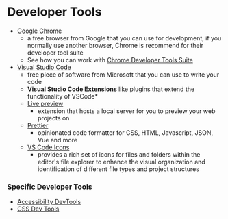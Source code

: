 # Developer Tools
- [Google Chrome](https://www.google.com/intl/en_uk/chrome/)
    - a free browser from Google that you can use for development, if you normally use another browser, Chrome is recommend for their developer tool suite
    - See how you can work with [Chrome Developer Tools Suite](./ChromeDevTools.md)
- [Visual Studio Code](https://code.visualstudio.com/)
    - free piece of software from Microsoft that you can use to write your code
    - **Visual Studio Code Extensions** like plugins that extend the functionality of VSCode*
    - [Live preview](https://marketplace.visualstudio.com/items?itemName=ms-vscode.live-server)
        - extension that hosts a local server for you to preview your web projects on
    - [Prettier](https://marketplace.visualstudio.com/items?itemName=esbenp.prettier-vscode)
        - opinionated code formatter for CSS, HTML, Javascript, JSON, Vue and more
    - [VS Code Icons](https://marketplace.visualstudio.com/items?itemName=vscode-icons-team.vscode-icons)
        - provides a rich set of icons for files and folders within the editor's file explorer to enhance the visual organization and identification of different file types and project structures


### Specific Developer Tools
- [Accessibility DevTools](./AccessibilityTools.md)
- [CSS Dev Tools](./CSSDevTools.md)


